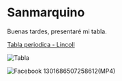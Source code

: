 # Sanmarquino
Buenas tardes, presentaré mi tabla.

[Tabla periodica - Lincoll](https://docs.google.com/spreadsheets/d/1Ynm3859yGU1BdEKGXTxgJrQegrZdHlYE/edit#gid=1692026891)

![Tabla](https://user-images.githubusercontent.com/114767318/195210397-f8420be3-013f-4970-869d-e049de5c1eed.png)


![Facebook 1301686507258612(MP4)](https://user-images.githubusercontent.com/114767318/195208279-2d984453-9983-4f59-b0c2-9ae2a1dec86c.gif)


